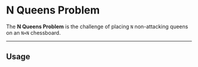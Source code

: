 # N Queens Problem

The **N Queens Problem** is the challenge of placing `N` non-attacking queens on an `N×N` chessboard.

---

## Usage
